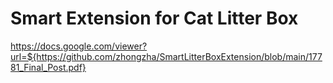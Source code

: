 # Smart Extension for Cat Litter Box

https://docs.google.com/viewer?url=${https://github.com/zhongzha/SmartLitterBoxExtension/blob/main/17781_Final_Post.pdf}

